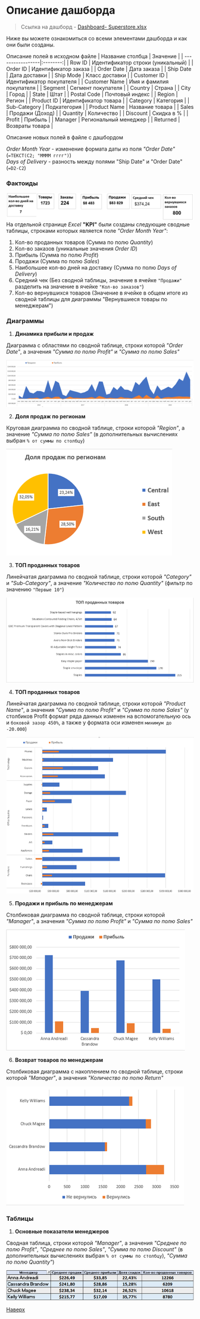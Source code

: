 <a id="up"></a>
# Описание дашборда
> Ссылка на дашборд - [Dashboard- Superstore.xlsx](https://github.com/sadokhin/DE-101/blob/main/Module%201/Dashboard-%20Superstore.xlsx)

Ниже вы можете ознакомиться со всеми элементами дашборда и как они были созданы.

Описание полей в исходном файле
| Название столбца | Значение |
| -----------------|:--------:|
| Row ID | Идентификатор строки (уникальный) |
| Order ID |	Идентификатор заказа |
| Order Date |	Дата заказа |
| Ship Date |	Дата доставки |
| Ship Mode |	Класс доставки |
| Customer ID |	Идентификатор покупателя |
| Customer Name |	Имя и фамилия покупателя |
| Segment |	Сегмент покупателя |
| Country |	Страна |
| City |	Город |
| State |	Штат |
| Postal Code |	Почтовый индекс |
| Region |	Регион |
| Product ID |	Идентификатор товара |
| Category |	Категория |
| Sub-Category |	Подкатегория |
| Product Name |	Название товара |
| Sales |	Продажи (Доход) |
| Quantity |	Количество |
| Discount |	Скидка в % |
| Profit |	Прибыль |
| Manager |	Региональный менеджер |
| Returned |	Возвраты товара |

Описание новых полей в файле с дашбордом

_Order Month Year_ - изменение формата даты из поля _"Order Date"_ (`=ТЕКСТ(C2; "ММММ гггг")`)<br>
_Days of Delivery_ - разность между полями "Ship Date" и "Order Date" (`=D2-C2`)

### Фактоиды
![Фактоиды](https://github.com/sadokhin/DE-101/blob/c9e0b4d6e79d299f54505108d2d0a76a82d5b467/img/factoid.png)
На отдельной странице _Excel_ __"KPI"__ были созданы следующие сводные таблицы, строками которых является поле _"Order Month Year"_:
1. Кол-во проданных товаров (Сумма по полю _Quantity_)
2. Кол-во заказов (уникальные значения _Order ID_)
3. Прибыль (Сумма по полю _Profit_)
4. Продажи (Сумма по полю _Sales_)
5. Наибольшее кол-во дней на доставку (Сумма по полю _Days of Delivery_)
6. Средний чек (Без сводной таблицы, значение в ячейке `"Продажи"` разделить на значение в ячейке `"Кол-во заказов"`)
7. Кол-во вернувшихся товаров (Значение в ячейке в общем итоге из сводной таблицы для диаграммы "Вернувшиеся товары по менеджерам")

### Диаграммы

1. __Динамика прибыли и продаж__

Диаграмма с областями по сводной таблице, строки которой _"Order Date"_, а значения _"Сумма по полю Profit"_ и _"Сумма по полю Sales"_

![Profit](https://github.com/sadokhin/DE-101/blob/9afa5d0077224da091bc566d025d27b0e1d2c584/img/profitsales.png)

2. __Доля продаж по регионам__

Круговая диаграмма по сводной таблице, строки которой _"Region"_, а значение _"Сумма по полю Sales"_ (в дополнительных вычислениях выбран `% от суммы по столбцу`)

![salesRegion](https://github.com/sadokhin/DE-101/blob/9afa5d0077224da091bc566d025d27b0e1d2c584/img/salesregion.png)

3. __ТОП проданных товаров__

Линейчатая диаграмма по сводной таблице, строки которой _"Category"_ и _"Sub-Category"_, а значение _"Количество по полю Quantity"_ (фильтр по значению `"Первые 10"`)

![QuantityProducts](https://github.com/sadokhin/DE-101/blob/9afa5d0077224da091bc566d025d27b0e1d2c584/img/topproducts.png)

4. __ТОП проданных товаров__

Линейчатая диаграмма по сводной таблице, строки которой _"Product Name"_, а значения _"Сумма по полю Profit"_ и _"Сумма по полю Sales"_ (у столбиков Profit формат ряда данных изменен на вспомогательную ось и `боковой зазор 450%`, а также у формата оси изменен `минимум до -20.000`)

![ProfitCatedories](https://github.com/sadokhin/DE-101/blob/9afa5d0077224da091bc566d025d27b0e1d2c584/img/profitcategories.png)

5. __Продажи и прибыль по менеджерам__

Столбиковая диаграмма по сводной таблице, строки которой _"Manager"_, а значения _"Сумма по полю Profit"_ и _"Сумма по полю Sales"_

![ProfitManager](https://github.com/sadokhin/DE-101/blob/9afa5d0077224da091bc566d025d27b0e1d2c584/img/proftmanager.png)

6. __Возврат товаров по менеджерам__

Столбиковая диаграмма с накоплением по сводной таблице, строки которой _"Manager"_, а значения _"Количество по полю Return"_

![ProfitManager](https://github.com/sadokhin/DE-101/blob/9afa5d0077224da091bc566d025d27b0e1d2c584/img/returnmanager.png)

### Таблицы

1. __Основные показатели менеджеров__

Сводная таблица, строки которой _"Manager"_, а значения _"Среднее по полю Profit"_, _"Среднее по полю Sales"_, _"Сумма по полю Discount"_ (в дополнительных вычислениях выбран `% от суммы по столбцу`), _"Сумма по полю Quantity"_)

![ProfitManager](https://github.com/sadokhin/DE-101/blob/9afa5d0077224da091bc566d025d27b0e1d2c584/img/tablemanager.png)

[Наверх](#up)
